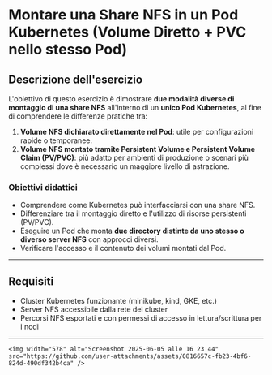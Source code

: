 # Montare una Share NFS in un Pod Kubernetes (Volume Diretto + PVC nello stesso Pod)

## Descrizione dell'esercizio

L'obiettivo di questo esercizio è dimostrare **due modalità diverse di montaggio di una share NFS** all'interno di un **unico Pod Kubernetes**, al fine di comprendere le differenze pratiche tra:

1. **Volume NFS dichiarato direttamente nel Pod**: utile per configurazioni rapide o temporanee.
2. **Volume NFS montato tramite Persistent Volume e Persistent Volume Claim (PV/PVC)**: più adatto per ambienti di produzione o scenari più complessi dove è necessario un maggiore livello di astrazione.

### Obiettivi didattici

- Comprendere come Kubernetes può interfacciarsi con una share NFS.
- Differenziare tra il montaggio diretto e l'utilizzo di risorse persistenti (PV/PVC).
- Eseguire un Pod che monta **due directory distinte da uno stesso o diverso server NFS** con approcci diversi.
- Verificare l'accesso e il contenuto dei volumi montati dal Pod.

---

## Requisiti

- Cluster Kubernetes funzionante (minikube, kind, GKE, etc.)
- Server NFS accessibile dalla rete del cluster
- Percorsi NFS esportati e con permessi di accesso in lettura/scrittura per i nodi

---

```
<img width="578" alt="Screenshot 2025-06-05 alle 16 23 44" src="https://github.com/user-attachments/assets/0816657c-fb23-4bf6-824d-490df342b4ca" />
```
